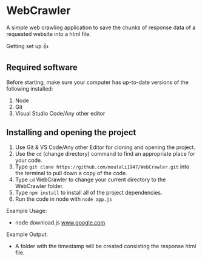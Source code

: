 # WebCrawler
A simple web crawling application to save the chunks of response data of a requested website into a html file.

Getting set up :+1:
## Required software
Before starting, make sure your computer has up-to-date versions of the following installed:
1. Node
2. Git
3. Visual Studio Code/Any other editor

## Installing and opening the project
1. Use Git & VS Code/Any other Editor for cloning and opening the project.
2. Use the `cd` (change directory) command to find an appropriate place for your code.
3. Type `git clone https://github.com/moulali1947/WebCrawler.git` into the terminal to pull down a copy of the code.
4. Type `cd` WebCrawler to change your current directory to the WebCrawler folder.
5. Type `npm install` to install all of the project dependencies.
6. Run the code in node with `node app.js`

Example Usage:
* node download.js www.google.com

Example Output:
* A folder with the timestamp will be created consisting the response html file.
